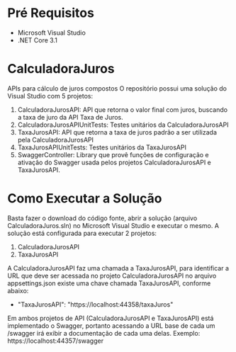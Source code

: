 # Pré Requisitos
- Microsoft Visual Studio
- .NET Core 3.1

# CalculadoraJuros
APIs para cálculo de juros compostos
O repositório possui uma solução do Visual Studio com 5 projetos:
1. CalculadoraJurosAPI: API que retorna o valor final com juros, buscando a taxa de juro da API Taxa de Juros.
2. CalculadoraJurosAPIUnitTests: Testes unitários da CalculadoraJurosAPI
3. TaxaJurosAPI: API que retorna a taxa de juros padrão a ser utilizada pela CalculadoraJurosAPI
4. TaxaJurosAPIUnitTests: Testes unitários da TaxaJurosAPI
5. SwaggerController: Library que provê funções de configuração e ativação do Swagger usada pelos projetos CalculadoraJurosAPI e TaxaJurosAPI.

# Como Executar a Solução
Basta fazer o download do código fonte, abrir a solução (arquivo CalculadoraJuros.sln) no Microsoft Visual Studio e executar o mesmo.
A solução está configurada para executar 2 projetos:
1. CalculadoraJurosAPI
2. TaxaJurosAPI

A CalculadoraJurosAPI faz uma chamada a TaxaJurosAPI, para identificar a URL que deve ser acessada no projeto CalculadoraJurosAPI no arquivo appsettings.json
existe uma chave chamada TaxaJurosAPI, conforme abaixo:
- "TaxaJurosAPI": "https://localhost:44358/taxaJuros"

Em ambos projetos de API (CalculadoraJurosAPI e TaxaJurosAPI) está implementado o Swagger, portanto acessando a URL base de cada um /swagger irá exibir a documentação
de cada uma delas. 
Exemplo: https://localhost:44357/swagger
